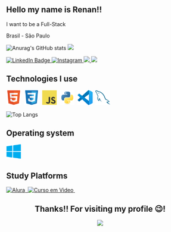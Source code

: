 <h2 >Hello my name is Renan!!</h2>
<p >I want to be a Full-Stack </p>
<p >Brasil -  São Paulo</p>

![Anurag's GitHub stats](https://github-readme-stats.vercel.app/api?username=iKennedyDeV&show_icons=true&theme=dark)
<img src="https://raw.githubusercontent.com/iKennedyDeV/jnszz/main/githubgif.webp" />

<div id="badges" >
  <a href = "https://www.linkedin.com/in/renan-kenedy-602154248/">
    <img src="https://img.shields.io/badge/LinkedIn-blue?style=for-the-badge&logo=linkedin&logoColor=white" alt="LinkedIn Badge"/>
  </a>
  <a href = "https://www.instagram.com/rkennedyy_/">
  <img src="https://img.shields.io/badge/Instagram-E4405F?style=for-the-badge&logo=instagram&logoColor=white" alt="Instagram"/>
  </a>
  <a href = "mailto:renan.kenedy.10@gmail.com"><img src="https://img.shields.io/badge/-Gmail-%23333?style=for-the-badge&logo=gmail&logoColor=white" target="_blank">
  </a>
  <a href="https://discord.gg/KAQbJyJ6" target="_blank"><img src="https://img.shields.io/badge/Discord-7289DA?style=for-the-badge&logo=discord&logoColor=white" target="_blank"></a>

</div>
<h2>Technologies I use</h2>
<div>
  <img src="https://github.com/devicons/devicon/blob/master/icons/html5/html5-original.svg" title="HTML5" alt="HTML" width="40" height="40"/>&nbsp;
  <img src="https://github.com/devicons/devicon/blob/master/icons/css3/css3-original.svg" title="Css3" alt="Css3" width="40" height="40"/>&nbsp;
  <img src="https://github.com/devicons/devicon/blob/master/icons/javascript/javascript-original.svg" title="JavaScript" alt="JavaScript" width="40" height="40"/>&nbsp;
  <img src="https://raw.githubusercontent.com/devicons/devicon/55609aa5bd817ff167afce0d965585c92040787a/icons/python/python-original.svg" title="Python" alt="Python" width="40" height="40"/>&nbsp;
  <img src="https://github.com/devicons/devicon/blob/master/icons/vscode/vscode-original.svg" title="vscode" alt="vscode" width="40" height="40"/>&nbsp;
  <img src="https://raw.githubusercontent.com/devicons/devicon/55609aa5bd817ff167afce0d965585c92040787a/icons/mysql/mysql-original.svg" title="MySQL" alt="MySQL" width="40" height="40"/>&nbsp;
  
</div>

![Top Langs](https://github-readme-stats.vercel.app/api/top-langs/?username=iKennedyDeV&layout=compact&theme=dark)
<h2>Operating system</h2>
<div>
  <img src="https://github.com/devicons/devicon/blob/master/icons/windows8/windows8-original.svg" title="windows8" alt="windows8" width="40" height="40"/>&nbsp;
</div>
<h2>Study Platforms</h2>
<div>
<a href="https://www.alura.com.br">
  <img src="https://cursos.alura.com.br/assets/images/logos/logo-alura.svg" alt="Alura" width="40" height="40"/>&nbsp;
</a>
<a href="https://www.cursoemvideo.com">
<img src="https://yt3.ggpht.com/a/AGF-l7_dZK1YbhL-UVXQH8M1L6NEtKKTQCkhXhQ7Aw=s176-c-k-c0x00ffffff-no-rj-mo" alt="Curso em Video" width="40" height="40"/>&nbsp;
</a>
</div>
<h2 align="center">Thanks!! For visiting my profile 😉!</h2>
<div align="center">
<img src="https://komarev.com/ghpvc/?username=iKennedyDeV&style=for-the-badge&color=lightgray"/>
</div>
